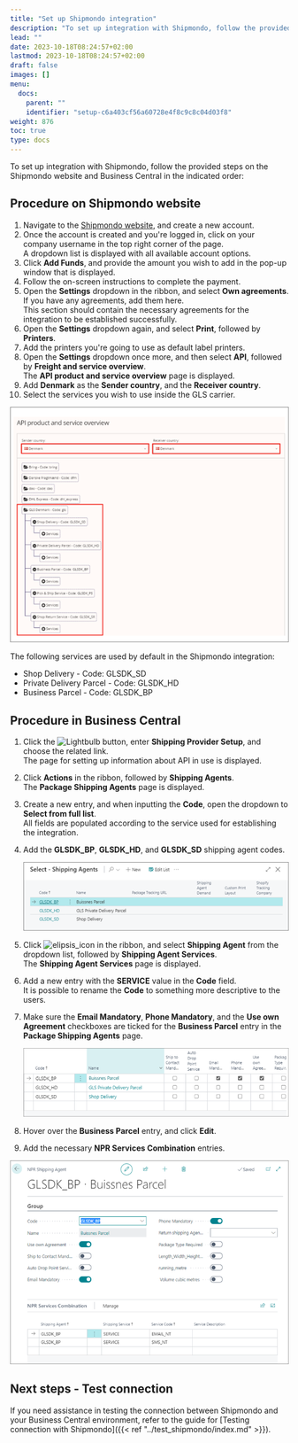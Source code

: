 ```yaml
---
title: "Set up Shipmondo integration"
description: "To set up integration with Shipmondo, follow the provided steps on the Shipmondo website and Business Central in the indicated order."
lead: ""
date: 2023-10-18T08:24:57+02:00
lastmod: 2023-10-18T08:24:57+02:00
draft: false
images: []
menu:
  docs:
    parent: ""
    identifier: "setup-c6a403cf56a60728e4f8c9c8c04d03f8"
weight: 876
toc: true
type: docs
---
```


To set up integration with Shipmondo, follow the provided steps on the Shipmondo website and Business Central in the indicated order:

## Procedure on Shipmondo website

1. Navigate to the [Shipmondo website](https://shipmondo.com/), and create a new account.     
2. Once the account is created and you're logged in, click on your company username in the top right corner of the page.     
   A dropdown list is displayed with all available account options. 
3. Click **Add Funds**, and provide the amount you wish to add in the pop-up window that is displayed.
4. Follow the on-screen instructions to complete the payment.
5. Open the **Settings** dropdown in the ribbon, and select **Own agreements**. If you have any agreements, add them here.      
   This section should contain the necessary agreements for the integration to be established successfully.
6. Open the **Settings** dropdown again, and select **Print**, followed by **Printers**.
7. Add the printers you're going to use as default label printers.
8. Open the **Settings** dropdown once more, and then select **API**, followed by **Freight and service overview**.     
   The **API product and service overview** page is displayed.
9. Add **Denmark** as the **Sender country**, and the **Receiver country**.    
10. Select the services you wish to use inside the GLS carrier.

   ![shipmondo_api](Images/shipmondo_api.png)       

   The following services are used by default in the Shipmondo integration:

   - Shop Delivery - Code: GLSDK_SD
   - Private Delivery Parcel - Code: GLSDK_HD
   - Business Parcel - Code: GLSDK_BP

## Procedure in Business Central

1. Click the ![Lightbulb](Lightbulb_icon.PNG) button, enter **Shipping Provider Setup**, and choose the related link.       
   The page for setting up information about API in use is displayed. 
2. Click **Actions** in the ribbon, followed by **Shipping Agents**.       
   The **Package Shipping Agents** page is displayed.
3. Create a new entry, and when inputting the **Code**, open the dropdown to **Select from full list**.     
   All fields are populated according to the service used for establishing the integration.
4. Add the **GLSDK_BP**, **GLSDK_HD**, and **GLSDK_SD** shipping agent codes.

   ![shipping_agents](Images/shipping_agents.png)

5. Click ![elipsis_icon](elipsis_icon.png) in the ribbon, and select **Shipping Agent** from the dropdown list, followed by **Shipping Agent Services**.    
   The **Shipping Agent Services** page is displayed.
6. Add a new entry with the **SERVICE** value in the **Code** field.       
   It is possible to rename the **Code** to something more descriptive to the users.
7. Make sure the **Email Mandatory**, **Phone Mandatory**, and the **Use own Agreement** checkboxes are ticked for the **Business Parcel** entry in the **Package Shipping Agents** page.       

   ![business_parcel](Images/business_parcel.PNG)

8. Hover over the **Business Parcel** entry, and click **Edit**.
9.  Add the necessary **NPR Services Combination** entries.       

   ![services_combo](Images/services_combo.PNG)


## Next steps - Test connection

If you need assistance in testing the connection between Shipmondo and your Business Central environment, refer to the guide for [Testing connection with Shipmondo]({{< ref "../test_shipmondo/index.md" >}}).
